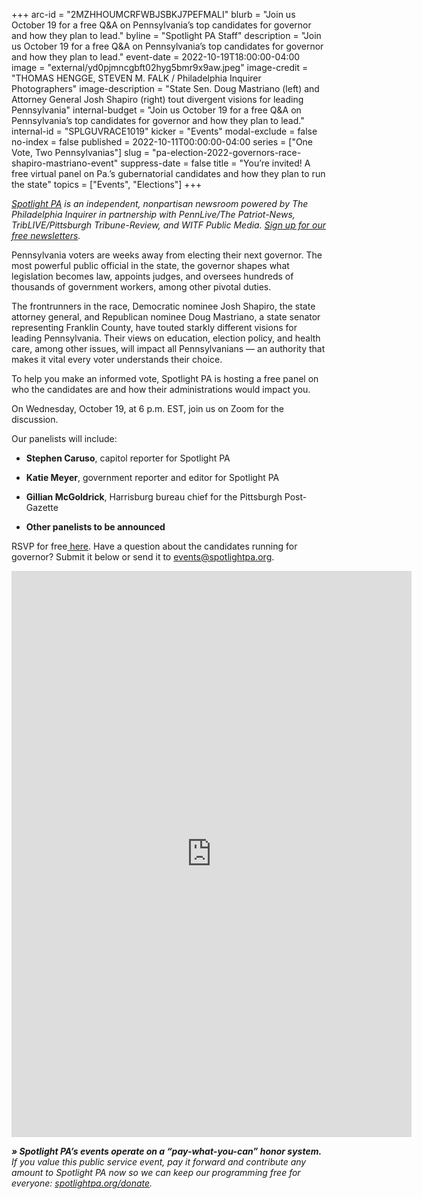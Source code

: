 +++
arc-id = "2MZHHOUMCRFWBJSBKJ7PEFMALI"
blurb = "Join us October 19 for a free Q&A on Pennsylvania’s top candidates for governor and how they plan to lead."
byline = "Spotlight PA Staff"
description = "Join us October 19 for a free Q&A on Pennsylvania’s top candidates for governor and how they plan to lead."
event-date = 2022-10-19T18:00:00-04:00
image = "external/yd0pjmncgbft02hyg5bmr9x9aw.jpeg"
image-credit = "THOMAS HENGGE, STEVEN M. FALK / Philadelphia Inquirer Photographers"
image-description = "State Sen. Doug Mastriano (left) and Attorney General Josh Shapiro (right) tout divergent visions for leading Pennsylvania"
internal-budget = "Join us October 19 for a free Q&A on Pennsylvania’s top candidates for governor and how they plan to lead."
internal-id = "SPLGUVRACE1019"
kicker = "Events"
modal-exclude = false
no-index = false
published = 2022-10-11T00:00:00-04:00
series = ["One Vote, Two Pennsylvanias"]
slug = "pa-election-2022-governors-race-shapiro-mastriano-event"
suppress-date = false
title = "You’re invited! A free virtual panel on Pa.’s gubernatorial candidates and how they plan to run the state"
topics = ["Events", "Elections"]
+++

<a href="https://www.spotlightpa.org/"><i>Spotlight PA</i></a><i> is an independent, nonpartisan newsroom powered by The Philadelphia Inquirer in partnership with PennLive/The Patriot-News, TribLIVE/Pittsburgh Tribune-Review, and WITF Public Media. </i><a href="https://www.spotlightpa.org/newsletters"><i>Sign up for our free newsletters</i></a><i>.</i>

Pennsylvania voters are weeks away from electing their next governor. The most powerful public official in the state, the governor shapes what legislation becomes law, appoints judges, and oversees hundreds of thousands of government workers, among other pivotal duties.

The frontrunners in the race, Democratic nominee Josh Shapiro, the state attorney general, and Republican nominee Doug Mastriano, a state senator representing Franklin County, have touted starkly different visions for leading Pennsylvania. Their views on education, election policy, and health care, among other issues, will impact all Pennsylvanians — an authority that makes it vital every voter understands their choice.

To help you make an informed vote, Spotlight PA is hosting a free panel on who the candidates are and how their administrations would impact you.

On Wednesday, October 19, at 6 p.m. EST, join us on Zoom for the discussion.

Our panelists will include:

- <b>Stephen Caruso</b>, capitol reporter for Spotlight PA<br/>

- <b>Katie Meyer</b>, government reporter and editor for Spotlight PA<br/>

- <b>Gillian McGoldrick</b>, Harrisburg bureau chief for the Pittsburgh Post-Gazette<br/>

- <b>Other panelists to be announced</b><br/>

RSVP for free<a href="https://inquirer.zoom.us/webinar/register/WN_bs_l5-y3QT-8ZWLbOW7Wyg"> here</a>. Have a question about the candidates running for governor? Submit it below or send it to <a href="mailto:events@spotlightpa.org">events@spotlightpa.org</a>.

<iframe src="https://docs.google.com/forms/d/e/1FAIpQLSd6-uY6MUGTkzBu0VJjy0FZO1oRX482FRNRjzVVaeNPlmYc2g/viewform?embedded=true" width="640" height="906" frameborder="0" marginheight="0" marginwidth="0">Loading…</iframe>

<i><b>» Spotlight PA’s events operate on a “pay-what-you-can” honor system.</b></i><i> If you value this public service event, pay it forward and contribute any amount to Spotlight PA now so we can keep our programming free for everyone: </i><a href="http://spotlightpa.org/donate"><i>spotlightpa.org/donate</i></a><i>.</i>
